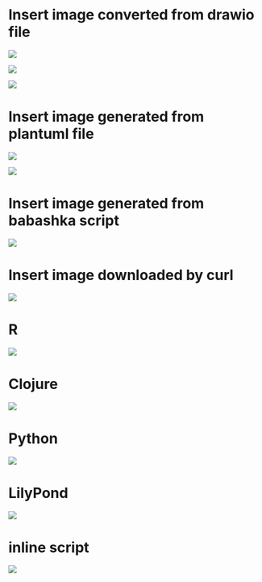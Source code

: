 # Insert image converted from drawio file
<!-- #+chatu: :drawio "diagram" -->
![](./draws_out/diagram.svg)

<!-- :drawio "diagram" :page 1 -->
![](./draws_out/diagram-1.svg)

<!-- :drawio "diagram" :input-dir "draws" :output-dir "draws_out" :output "diagram.svg" :page 1 -->
![](draws_out/diagram.svg)

# Insert image generated from plantuml file
<!-- #+chatu: :plantuml "plantuml" -->
![](./draws_out/plantuml.svg)

<!-- :plantuml "plantuml" :page 1 -->
![](./draws_out/plantuml-1.svg)

# Insert image generated from babashka script
<!-- #+chatu: :babashka "babashka.bb" -->
![](./draws_out/babashka.svg)


# Insert image downloaded by curl
<!-- #+chatu: :curl "https://www.emacswiki.org/pics/official%20gnu.svg" :output "gnu.svg" -->
![](./draws_out/gnu.svg)
# R
<!-- #+chatu: :R "chart-r" -->
![](./draws_out/chart-r.svg)

# Clojure
<!-- #+chatu: :clojure "chart-clj" -->
![](./draws_out/chart-clj.svg)

# Python
<!-- #+chatu: :python "chart-py" -->
![](./draws_out/chart-py.svg)

# LilyPond
<!-- #+chatu: :lilypond "joy" -->
![](./draws_out/joy.svg)

# inline script
<!-- #+chatu: :inline "inline.jpg" :output "inline.jpg" :script "convert %i -negate %o" -->
![](./draws_out/inline.jpg)

